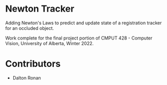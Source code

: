 # Newton Tracker

Adding Newton's Laws to predict and update state of a registration tracker for an occluded object.

Work complete for the final project portion of CMPUT 428 - Computer Vision, University of Alberta, Winter 2022.

# Contributors

- Dalton Ronan
